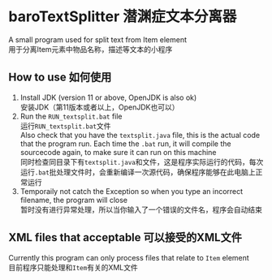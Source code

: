 # baroTextSplitter 潜渊症文本分离器
A small program used for split text from Item element  
用于分离Item元素中物品名称，描述等文本的小程序  
## How to use 如何使用  
1. Install JDK (version 11 or above, OpenJDK is also ok)  
   安装JDK（第11版本或者以上，OpenJDK也可以）  
2. Run the `RUN_textsplit.bat` file  
   运行`RUN_textsplit.bat`文件  
   Also check that you have the `textsplit.java` file, this is the actual code that the program run. Each time the `.bat` run, it will compile the sourcecode again, to make sure it can run on this machine  
   同时检查同目录下有`textsplit.java`和文件，这是程序实际运行的代码，每次运行`.bat`批处理文件时，会重新编译一次源代码，确保程序能够在此电脑上正常运行  
3. Temporaily not catch the Exception so when you type an incorrect filename, the program will close  
   暂时没有进行异常处理，所以当你输入了一个错误的文件名，程序会自动结束
## XML files that acceptable 可以接受的XML文件  
Currently this program can only process files that relate to `Item` element  
目前程序只能处理和`Item`有关的XML文件